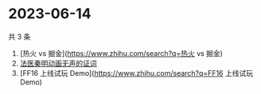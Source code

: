 # 2023-06-14

共 3 条

<!-- BEGIN -->
<!-- 最后更新时间 Wed Jun 14 2023 00:14:19 GMT+0800 (China Standard Time) -->

1. [热火 vs 掘金](https://www.zhihu.com/search?q=热火 vs 掘金)
1. [法医秦明动画无声的证词](https://www.zhihu.com/search?q=法医秦明动画无声的证词)
1. [FF16 上线试玩 Demo](https://www.zhihu.com/search?q=FF16 上线试玩 Demo)

<!-- END -->

